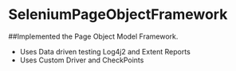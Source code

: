 # SeleniumPageObjectFramework
##Implemented the Page Object Model Framework.
- Uses Data driven testing Log4j2 and Extent Reports
- Uses Custom Driver and CheckPoints
